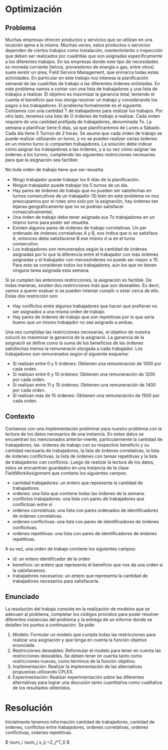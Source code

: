# Optimización
 ## Problema 

Muchas empresas ofrecen productos y servicios que se utilizan en una locación ajena a la misma. Muchas veces, estos productos o servicios dependen de ciertos trabajos como instalación, mantenimiento o inspección que deben ser realizados por cuadrillas que son asignadas especiﬁcamente a los diferentes trabajos. En las empresas donde este tipo de necesidades es moneda corriente (telcos, proveedores de energía o gas, entre otros) suele existir un área, Field Service Management, que enmarca todas estas actividades.
En particular en este trabajo nos interesa la planiﬁcación semanal de las cuadrillas de trabajo a las diferentes órdenes enlistadas. En este problema vamos a contar con una lista de trabajadores y una lista de trabajos a realizar. El objetivo es maximizar la ganancia total, teniendo el cuenta el beneﬁcio que nos otorga resolver un trabajo y considerando los pagos a los trabajadores.
El problema formalmente es el siguiente. Contamos con una cantidad T de trabajadores para realizar los trabajos. Por otro lado, tenemos una lista de O órdenes de trabajo a realizar. Cada orden requiere de una cantidad preﬁjada de trabajadores, denominada To. La semana a planiﬁcar tiene 6 días, ya que planiﬁcaremos de Lunes a Sábado. Cada día tiene 5 Turnos de 2 horas. Se asume que cada órden de trabajo se puede realizar utilizando un turno, y no se pueden realizar varias órdenes en un mismo turno si comparten trabajadores. La solución debe indicar cómo asignar los trabajadores a las órdenes, y a su vez cómo asignar las órdenes a los turnos, cumpliendo las siguientes restricciones necesarias para que la asignación sea factible:


No toda orden de trabajo tiene que ser resuelta.
- Ningú trabajador puede trabajar los 6 días de la planiﬁcación.
- Ningún trabajador puede trabajar los 5 turnos de un día.
- Hay pares de órdenes de trabajo que no pueden ser satisfechas en turnos consecutivos de un trabajador (Si bien en este problema no nos preocupamos por el ruteo sino solo por la asignación, hay órdenes tan lejanas geográficamente que no se podrían satisfacer consecutivamente).
- Una órden de trabajo debe tener asignada sus To trabajadores en un mismo turno para poder ser resuelta.
- Existen algunos pares de órdenes de trabajo correlativas. Un par ordenado de órdenes correlativas A y B, nos indica que si se satisface A, entonces debe satisfacerse B ese mismo d´ıa en el turno consecutivo.
- Los trabajadores son remunerados según la cantidad de órdenes asignadas por lo que la diferencia entre el trabajador con más órdenes asignadas y el trabajador con menosórdenes no puede ser mayor a 10. Para esto se consideran todos los trabajadores, aún los que no tienen ninguna tarea asignada esta semana.


Si se cumplen las anteriores restricciones, la asignación es factible. De todas maneras, existen dos restricciones más que son deseables. Es decir, vamos a querer evaluar si se pueden intentar cumplir o estar cerca de ello. Estas dos restricción son:


- Hay conﬂictos entre algunos trabajadores que hacen que preﬁeran no ser asignados a una misma orden de trabajo.
- Hay pares de órdenes de trabajo que son repetitivas por lo que sería bueno que un mismo trabajador no sea asignado a ambas.



Una vez cumplidas las restricciones necesarias, el objetivo de nuestra solució es maximizar la ganancia de la asignació. La ganancia de la asignació se deﬁne como la suma de los beneﬁcios de las órdenes satisfechas menos la remuneració otorgada a cada trabajador. Los trabajadores son remunerados según el siguiente esquema:

- Si realizan entre 0 y 5 órdenes: Obtienen una remuneración de 1000 por cada orden.
-  Si realizan entre 6 y 10 órdenes: Obtienen una remuneración de 1200 por cada orden.
-  Si realizan entre 11 y 15 órdenes: Obtienen una remuneración de 1400 por cada orden. 
-  Si realizan más de 15 órdenes: Obtienen una remuneración de 1500 por cada orden.

## Contexto
Contamos con una implementación preliminar para nuestro problema con la lectura de los datos necesarios de una instancia. En estos datos se encuentran los mencionados anterior-mente, particularmente la cantidad de trabajadores, las. órdenes de trabajo con su respectivo beneﬁcio y su cantidad necesaria de trabajadores, la lista de órdenes correlativas, la lista de órdenes conﬂictivas, la lista de órdenes con tareas repetitivas y la lista de trabajadores con conﬂictos. Luego de realizar la lectura de los datos, estos se encuentran guardados en una instancia de la clase FieldWorkAssignment que contiene los siguientes campos:

- cantidad trabajadores: un entero que representa la cantidad de trabajadores. 
- ordenes: una lista que contiene todas las órdenes de la semana.
- conflictos trabajadores: una lista con pares de trabajadores que conﬂictúan entre sí
- ordenes correlativas: una lista con pares ordenados de identiﬁcadores de órdenes correlativas.
- ordenes conflictivas: una lista con pares de identiﬁcadores de  órdenes conﬂictivas.
- ordenes repetitivas: una lista con pares de identiﬁcadores de órdenes repetitivas.


A su vez, una orden de trabajo contiene los siguientes campos:
- id: un entero identiﬁcador de la orden
- beneficio: un entero que representa el beneﬁcio que nos da una orden si la satisfacemos.
- trabajadores necesarios: un entero que representa la cantidad de trabajadores necesarios para satisfacerla.

## Enunciado
La resolución del trabajo consiste en la realización de modelos que se adecuen al problema, completar los códigos provistos para poder resolver diferentes instancias del problema y la entrega de un informe donde se detallen los puntos a continuación. Se pide:

1.	Modelo: Formular un modelo que cumpla todas las restricciones para realizar una asignación y que tenga en cuenta la función objetivo enunciada.
2.	Restricciones deseables: Reformular el modelo para tener en cuenta las restricciones deseables. Se deben tener en cuenta tanto como restricciones nuevas, como términos de la función objetivo.
3.	Implementación: Realizar la implementación de las alternativas propuestas utilizando CPLEX.
4.	Experimentación: Realizar experimentación sobre las diferentes alternativas para lograr una discusión tanto cuantitativa como cualitativa de los resultados obtenidos.



# Resolución 

Inicialmente tenemos información cantidad de trabajadores, cantidad de ordenes, conflictos entre trabajadores, ordenes correlativas, ordenes conflictivas, ordenes repetitivas. 



$ \sum_i \sum_j x_ij =Z_j*T_0 $ 
